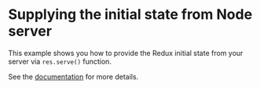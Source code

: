 # Supplying the initial state from Node server

This example shows you how to provide the Redux initial state from your server via `res.serve()` function.

See the [documentation](https://ssr.gourmetjs.org/docs/guides/using-redux) for more details.
